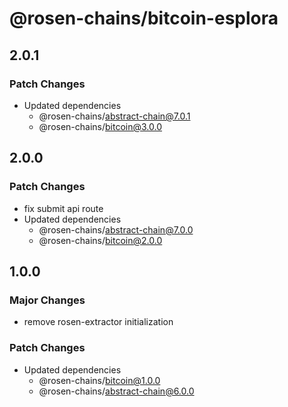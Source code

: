# @rosen-chains/bitcoin-esplora

## 2.0.1

### Patch Changes

- Updated dependencies
  - @rosen-chains/abstract-chain@7.0.1
  - @rosen-chains/bitcoin@3.0.0

## 2.0.0

### Patch Changes

- fix submit api route
- Updated dependencies
  - @rosen-chains/abstract-chain@7.0.0
  - @rosen-chains/bitcoin@2.0.0

## 1.0.0

### Major Changes

- remove rosen-extractor initialization

### Patch Changes

- Updated dependencies
  - @rosen-chains/bitcoin@1.0.0
  - @rosen-chains/abstract-chain@6.0.0
